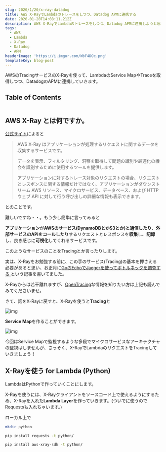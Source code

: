 ```yaml
---
slug: 2020/1/20/x-ray-datadog
title: AWS X-RayでLambdaのトレースをしつつ、Datadog APMに連携する
date: 2020-01-20T14:08:11.212Z
description: AWS X-RayでLambdaのトレースをしつつ、Datadog APMに連携しようと思います。
tags:
  - AWS
  - Lambda
  - X-Ray
  - Datadog
  - APM
headerImage: 'https://i.imgur.com/WbF4DOc.png'
templateKey: blog-post
---
```

AWSのTracingサービスのX-Rayを使って、LambdaのService MapやTraceを取得しつつ、DatadogのAPMに連携していきます。

## Table of Contents

```toc

```

## AWS X-Ray とは何ですか。

[公式サイト](https://docs.aws.amazon.com/ja_jp/xray/latest/devguide/aws-xray.html)によると

> AWS X-Ray はアプリケーションが処理するリクエストに関するデータを収集するサービスです。
> 
> データを表示、フィルタリング、洞察を取得して問題の識別や最適化の機会を識別するために使用するツールを提供します。
> 
> アプリケーションに対するトレース対象のリクエストの場合、リクエストとレスポンスに関する情報だけではなく、アプリケーションがダウンストリーム AWS リソース、マイクロサービス、データベース、および HTTP ウェブ API に対して行う呼び出しの詳細な情報も表示できます。

とのことです。

難しいですね・・。もう少し簡単に言ってみると

**アプリケーション**が**AWSのサービス(DynamoDBとかS3とか)と通信したり**、**外部サービスのAPIをコールしたり**するリクエストとレスポンスを**収集**し、**記録**し、良き感じに**可視化**してくれるサービスです。

このようなサービスのことをTracingとか言ったりします。

実は、X-Rayをお勉強する前に、この手のサービス(Tracing)の基本を押さえる必要があると思い、お正月に[GoのEchoでJaegerを使ってボトルネックを調査する](https://blog.tubone-project24.xyz/2019/1/3/go-jaeger)という記事を書いてました。

X-Rayからは若干離れますが、[OpenTracing](https://opentracing.io/)な情報を知りたい方は上記も読んでみてくださいませ。

さて、話をX-Rayに戻すと、X-Rayを使うと**Tracing**と

![img](https://i.imgur.com/CSr8mCd.png)

**Service Map**を作ることができます。

![img](https://i.imgur.com/Fs498Yd.png)

今回はService Mapで監視するような多段でマイクロサービスなアーキテクチャの監視はしませんが、さっそく、X-RayでLambdaのリクエストをTracingしていきましょう！

## X-Rayを使う for Lambda (Python)

LambdaはPythonで作っていくことにします。

X-Rayを使うには、X-Rayクライアントをソースコード上で使えるようにするため、X-Rayを入れた**Lambda Layer**を作っていきます。(ついでに使うのでRequestsも入れちゃいます。)

ローカル上で

```bash
mkdir python

pip install requests -t python/

pip install aws-xray-sdk -t python/
```
